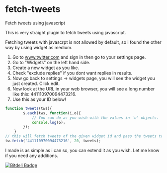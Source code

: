 fetch-tweets
============

Fetch tweets using javascript

This is very straight plugin to fetch tweets using javascript.

Fetching tweets with javascrpt is not allowed by default, so i found the other way by using widget as medium.

1. Go to www.twitter.com and sign in then go to your settings page.
2. Go to "Widgets" on the left hand side.
3. Create a new widget as you like.
4. Check "exclude replies" if you dont want replies in results.
5. Now go back to settings -> widgets page, you will see the widget you just created. Click edit.
6. Now look at the URL in your web browser, you will see a long number like this: 441110970094473216.
7. Use this as your ID below!


```javascript
function tweets(tws){
		$.each(tws, function(i,o){
			// You can do as you wish with the values in 'o' objects.
			console.log(o);
		});	
	}
// this will fetch tweets of the given widget id and pass the tweets to tweets function
tw.fetch('441110970094473216', 20, tweets); 

```

I made is as simple as i can so, you can extend it as you wish. Let me know if you need any additions. 


[![Bitdeli Badge](https://d2weczhvl823v0.cloudfront.net/MicroPyramid/fetch-tweets/trend.png)](https://bitdeli.com/free "Bitdeli Badge")

